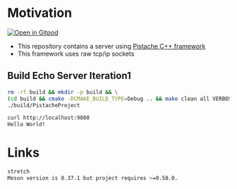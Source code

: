 
# Motivation

<a href="https://gitpod.io/#https://github.com/wahabshah/pistache-cpp" rel="nofollow noopener noreferrer" target="_blank" class="after:hidden"><img src="https://gitpod.io/button/open-in-gitpod.svg" alt="Open in Gitpod"></a>

* This repository contains a server using [Pistache C++ framework](https://github.com/pistacheio/pistache)
* This framework uses raw tcp/ip sockets

## Build Echo Server Iteration1
```sh
rm -rf build && mkdir -p build && \
(cd build && cmake -DCMAKE_BUILD_TYPE=Debug .. && make clean all VERBOSE=1) && \
./build/PistacheProject
```

```sh
curl http://localhost:9080
Hello World!
```

# Links

```sh
stretch 
Meson version is 0.37.1 but project requires >=0.50.0.

```